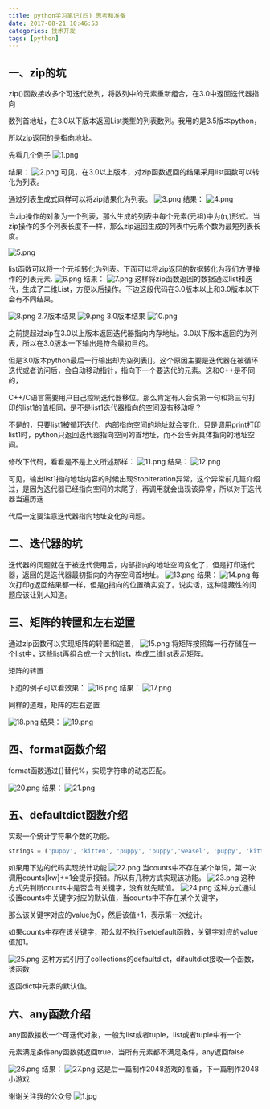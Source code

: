 ```yaml
---
title: python学习笔记(四) 思考和准备
date: 2017-08-21 10:46:53
categories: 技术开发
tags: [python]
---
```

## 一、zip的坑

zip()函数接收多个可迭代数列，将数列中的元素重新组合，在3.0中返回迭代器指向

数列首地址，在3.0以下版本返回List类型的列表数列。我用的是3.5版本python，

所以zip返回的是指向地址。

先看几个例子
![1.png](1.png)
<!--more-->
结果：
![2.png](2.png)
可见，在3.0以上版本，对zip函数返回的结果采用list函数可以转化为列表。

通过列表生成式同样可以将zip结果化为列表。
![3.png](3.png)
结果：
![4.png](4.png)

当zip操作的对象为一个列表，那么生成的列表中每个元素(元祖)中为(n,)形式。当zip操作的多个列表长度不一样，那么zip返回生成的列表中元素个数为最短列表长度。

![5.png](5.png)

list函数可以将一个元祖转化为列表。下面可以将zip返回的数据转化为我们方便操作的列表元素.
![6.png](6.png)
结果：
![7.png](7.png)
这样将zip函数返回的数据通过list和迭代，生成了二维List，方便以后操作。下边这段代码在3.0版本以上和3.0版本以下会有不同结果。

![8.png](8.png)
2.7版本结果
![9.png](9.png)
3.0版本结果
![10.png](10.png)

之前提起过zip在3.0以上版本返回迭代器指向内存地址。3.0以下版本返回的为列表，所以在3.0版本一下输出是符合最初目的。

但是3.0版本python最后一行输出却为空列表[]。这个原因主要是迭代器在被循环迭代或者访问后，会自动移动指针，指向下一个要迭代的元素。这和C++是不同的，

C++/C语言需要用户自己控制迭代器移位。那么肯定有人会说第一句和第三句打印的list1的值相同，是不是list1迭代器指向的空间没有移动呢？

不是的，只要list1被循环迭代，内部指向空间的地址就会变化，只是调用print打印list1时，python只返回迭代器指向空间的首地址，而不会告诉具体指向的地址空间。

修改下代码，看看是不是上文所述那样：
![11.png](11.png)
结果：
![12.png](12.png)

可见，输出list1指向地址内容的时候出现StopIteration异常，这个异常前几篇介绍过，是因为迭代器已经指向空间的末尾了，再调用就会出现该异常，所以对于迭代器当遍历迭

代后一定要注意迭代器指向地址变化的问题。

## 二、迭代器的坑

迭代器的问题就在于被迭代使用后，内部指向的地址空间变化了，但是打印迭代器，返回的是迭代器最初指向的内存空间首地址。
![13.png](13.png)
结果：
![14.png](14.png)
每次打印g返回结果都一样，但是g指向的位置确实变了。说实话，这种隐藏性的问题应该让别人知道。

## 三、矩阵的转置和左右逆置

通过zip函数可以实现矩阵的转置和逆置，
![15.png](15.png)
将矩阵按照每一行存储在一个list中，这些list再组合成一个大的list，构成二维list表示矩阵。

矩阵的转置：

下边的例子可以看效果：
![16.png](16.png)
结果：
![17.png](17.png)

同样的道理，矩阵的左右逆置

![18.png](18.png)
结果：
![19.png](19.png)

## 四、format函数介绍

format函数通过{}替代%，实现字符串的动态匹配。

![20.png](20.png)
结果：
![21.png](21.png)

## 五、defaultdict函数介绍

实现一个统计字符串个数的功能。
``` python
strings = ('puppy', 'kitten', 'puppy', 'puppy','weasel', 'puppy', 'kitten', 'puppy')
```
如果用下边的代码实现统计功能
![22.png](22.png)
当counts中不存在某个单词，第一次调用counts[kw]+=1会提示报错。所以有几种方式实现该功能。
![23.png](23.png)
这种方式先判断counts中是否含有关键字，没有就先赋值。
![24.png](24.png)
这种方式通过设置counts中关键字对应的默认值，当counts中不存在某个关键字，

那么该关键字对应的value为0，然后该值+1，表示第一次统计。

如果counts中存在该关键字，那么就不执行setdefault函数，关键字对应的value值加1。

![25.png](25.png)
这种方式引用了collections的defaultdict，difaultdict接收一个函数，该函数

返回dict中元素的默认值。

## 六、any函数介绍

any函数接收一个可迭代对象，一般为list或者tuple，list或者tuple中有一个

元素满足条件any函数就返回true，当所有元素都不满足条件，any返回false

![26.png](26.png)
结果：
![27.png](27.png)
这是后一篇制作2048游戏的准备，下一篇制作2048小游戏

谢谢关注我的公众号
![1.jpg](1.jpg)
